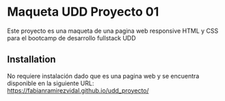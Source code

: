 # Maqueta UDD Proyecto 01

Este proyecto es una maqueta de una pagina web responsive HTML y CSS para el bootcamp de desarrollo fullstack UDD

## Installation

No requiere instalación dado que es una pagina web y se encuentra disponible en la siguiente URL: https://fabianramirezvidal.github.io/udd_proyecto/
